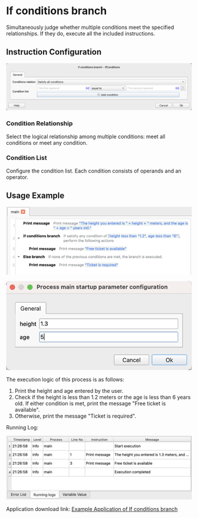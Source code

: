 # If conditions branch

Simultaneously judge whether multiple conditions meet the specified relationships. If they do, execute all the included instructions.

## Instruction Configuration

![If Multi - condition Branching Configuration Dialog Box](if_conditions_config.png)

### Condition Relationship

Select the logical relationship among multiple conditions: meet all conditions or meet any condition.

### Condition List

Configure the condition list. Each condition consists of operands and an operator.

## Usage Example<a name="example"></a>

![Screenshot of If Multi - condition Branching Process Example](if_conditions_process.png)

![Input Parameters of If Multi - condition Branching Process Example](if_conditions_inputs.png)

The execution logic of this process is as follows:

1. Print the height and age entered by the user.
2. Check if the height is less than 1.2 meters or the age is less than 6 years old. If either condition is met, print the message "Free ticket is available".
3. Otherwise, print the message "Ticket is required".

Running Log:

![Running Log of If Multi - condition Branching Process Example](if_conditions_log.png)

Application download link: [Example Application of If conditions branch](../../../examples/if_conditions_demo.zip)
